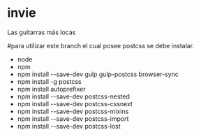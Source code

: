 # invie
Las guitarras más locas

#para utilizar este branch el cual posee postcss se debe instalar.

 -	node
 -	npm
 - 	npm install --save-dev gulp gulp-postcss browser-sync
 -	npm install -g postcss
 -  npm install autoprefixer
 - 	npm install --save-dev postcss-nested
 -	npm install --save-dev postcss-cssnext
 -	npm install --save-dev postcss-mixins
 -	npm install --save-dev postcss-import
 -	npm install --save-dev postcss-lost
 


 
